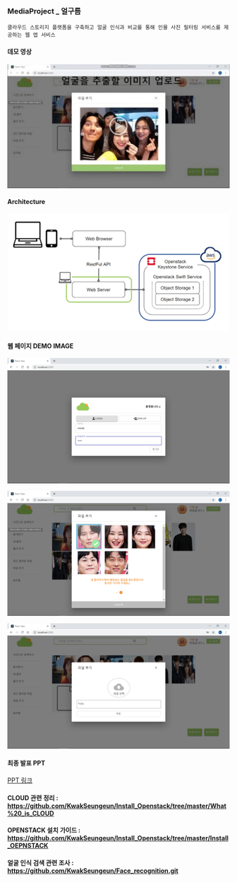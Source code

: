 ### MediaProject _ 얼구름

```
클라우드 스토리지 플랫폼을 구축하고 얼굴 인식과 비교를 통해 인물 사진 필터링 서비스를 제공하는 웹 앱 서비스 
```

#### 데모 영상  
[![영상 링크](./imgs/demo.PNG)](https://drive.google.com/open?id=1Efzjk9d19lsHIHmHvJeEWnDCuM_a_7P_ "영상 링크")


#### Architecture
![architecture](./imgs/architecture.png)


#### 웹 페이지 DEMO IMAGE
![login](./imgs/로그인화면.png)

![faceSearch](./imgs/얼굴검색3.png)

![fileUpload](./imgs/파일업로드.png)

#### 최종 발표 PPT
[PPT 링크](https://drive.google.com/open?id=1mo6ohNDbKKQj5uMPDHTi4xmaiOnOMY8R)

#### CLOUD 관련 정리 : https://github.com/KwakSeungeun/Install_Openstack/tree/master/What%20_is_CLOUD

#### OPENSTACK 설치 가이드 : https://github.com/KwakSeungeun/Install_Openstack/tree/master/Install_OEPNSTACK 

#### 얼굴 인식 검색 관련 조사 : https://github.com/KwakSeungeun/Face_recognition.git 

